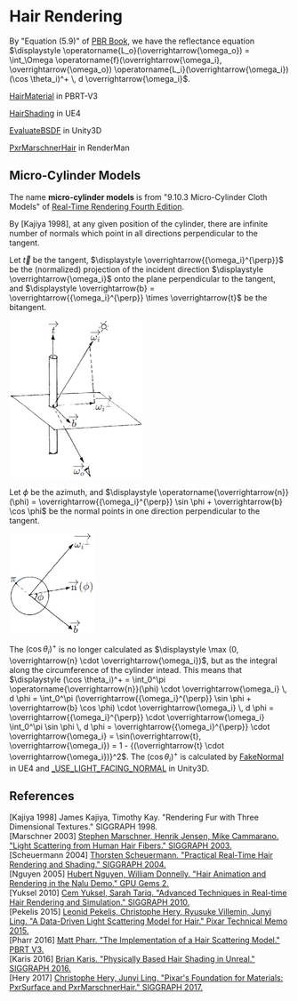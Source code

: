 # Hair Rendering  

By "Equation \(5.9\)" of [PBR Book](https://www.pbr-book.org/3ed-2018/Color_and_Radiometry/Surface_Reflection#TheBRDF), we have the reflectance equation $\displaystyle \operatorname{L_o}(\overrightarrow{\omega_o}) = \int_\Omega \operatorname{f}(\overrightarrow{\omega_i}, \overrightarrow{\omega_o}) \operatorname{L_i}(\overrightarrow{\omega_i}) (\cos \theta_i)^+ \, d \overrightarrow{\omega_i}$.  

[HairMaterial](https://github.com/mmp/pbrt-v3/blob/master/src/materials/hair.h#L36) in PBRT-V3  

[HairShading](https://github.com/EpicGames/UnrealEngine/blob/4.27/Engine/Shaders/Private/HairBsdf.ush#L310) in UE4  

[EvaluateBSDF](https://github.com/Unity-Technologies/Graphics/blob/v10.8.0/com.unity.render-pipelines.high-definition/Runtime/Material/Hair/Hair.hlsl#L359) in Unity3D  

[PxrMarschnerHair](https://rmanwiki.pixar.com/display/REN25/PxrMarschnerHair) in RenderMan  

## Micro-Cylinder Models

The name **micro-cylinder models** is from "9.10.3 Micro-Cylinder Cloth Models" of [Real-Time Rendering Fourth Edition](https://www.realtimerendering.com/).

By [Kajiya 1998], at any given position of the cylinder, there are infinite number of normals which point in all directions perpendicular to the tangent.  

Let $\displaystyle \overrightarrow{t}$ be the tangent, $\displaystyle \overrightarrow{{\omega_i}^{\perp}}$ be the (normalized) projection of the incident direction $\displaystyle \overrightarrow{\omega_i}$ onto the plane perpendicular to the tangent, and $\displaystyle \overrightarrow{b} = \overrightarrow{{\omega_i}^{\perp}} \times \overrightarrow{t}$ be the bitangent.  

![](Hair-Rendering-1.png)  

Let $\displaystyle \phi$ be the azimuth, and $\displaystyle \operatorname{\overrightarrow{n}}(\phi) = \overrightarrow{{\omega_i}^{\perp}} \sin \phi + \overrightarrow{b} \cos \phi$ be the normal points in one direction perpendicular to the tangent.  

![](Hair-Rendering-2.png)  

The $\displaystyle (\cos \theta_i)^+$ is no longer calculated as $\displaystyle \max (0, \overrightarrow{n} \cdot \overrightarrow{\omega_i})$, but as the integral along the circumference of the cylinder intead. This means that $\displaystyle (\cos \theta_i)^+ = \int_0^\pi \operatorname{\overrightarrow{n}}(\phi) \cdot \overrightarrow{\omega_i} \, d \phi = \int_0^\pi (\overrightarrow{{\omega_i}^{\perp}} \sin \phi + \overrightarrow{b} \cos \phi) \cdot \overrightarrow{\omega_i} \, d \phi = \overrightarrow{{\omega_i}^{\perp}} \cdot \overrightarrow{\omega_i} \int_0^\pi \sin \phi \, d \phi = \overrightarrow{{\omega_i}^{\perp}} \cdot \overrightarrow{\omega_i} = \sin(\overrightarrow{t}, \overrightarrow{\omega_i}) = 1 - {(\overrightarrow{t} \cdot \overrightarrow{\omega_i})}^2$. The $\displaystyle (\cos \theta_i)^+$ is calculated by [FakeNormal](https://github.com/EpicGames/UnrealEngine/blob/4.27/Engine/Shaders/Private/HairBsdf.ush#L66) in UE4 and [_USE_LIGHT_FACING_NORMAL](https://github.com/Unity-Technologies/Graphics/blob/v10.8.0/com.unity.render-pipelines.high-definition/Runtime/Material/Hair/Hair.hlsl#L367) in Unity3D.

## References  
\[Kajiya 1998\] James Kajiya, Timothy Kay. "Rendering Fur with Three Dimensional Textures." SIGGRAPH 1998.  
\[Marschner 2003\] [Stephen Marschner, Henrik Jensen, Mike Cammarano. "Light Scattering from Human Hair Fibers." SIGGRAPH 2003.](https://www.cs.cornell.edu/~srm/publications/SG03-hair-abstract.html)  
\[Scheuermann 2004\] [Thorsten Scheuermann. "Practical Real-Time Hair Rendering and Shading." SIGGRAPH 2004.](https://www.shaderwrangler.com/publications/hairsketch/)  
\[Nguyen 2005\] [Hubert Nguyen, William Donnelly. "Hair Animation and Rendering in the Nalu Demo." GPU Gems 2.](https://developer.nvidia.com/gpugems/gpugems2/part-iii-high-quality-rendering/chapter-23-hair-animation-and-rendering-nalu-demo)  
\[Yuksel 2010\] [Cem Yuksel, Sarah Tariq. "Advanced Techniques in Real-time Hair Rendering and Simulation." SIGGRAPH 2010.]()  
\[Pekelis 2015\] [Leonid Pekelis, Christophe Hery, Ryusuke Villemin, Junyi Ling. "A Data-Driven Light Scattering Model for Hair." Pixar Technical Memo 2015.](https://graphics.pixar.com/library/DataDrivenHairScattering/index.html)  
\[Pharr 2016\] [Matt Pharr. "The Implementation of a Hair Scattering Model." PBRT V3.](http://pbrt.org/hair.pdf)  
\[Karis 2016\] [Brian Karis. "Physically Based Hair Shading in Unreal." SIGGRAPH 2016.](https://blog.selfshadow.com/publications/s2016-shading-course/)  
\[Hery 2017\] [Christophe Hery, Junyi Ling. "Pixar's Foundation for Materials: PxrSurface and PxrMarschnerHair." SIGGRAPH 2017.](https://blog.selfshadow.com/publications/s2017-shading-course/)  
